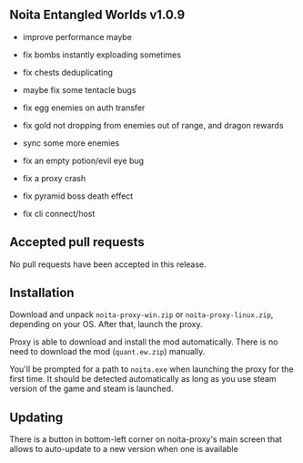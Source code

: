 ## Noita Entangled Worlds v1.0.9

- improve performance maybe

- fix bombs instantly exploading sometimes

- fix chests deduplicating

- maybe fix some tentacle bugs

- fix egg enemies on auth transfer

- fix gold not dropping from enemies out of range, and dragon rewards

- sync some more enemies

- fix an empty potion/evil eye bug

- fix a proxy crash

- fix pyramid boss death effect

- fix cli connect/host

## Accepted pull requests


No pull requests have been accepted in this release.

## Installation


Download and unpack `noita-proxy-win.zip` or `noita-proxy-linux.zip`, depending on your OS. After that, launch the proxy.


Proxy is able to download and install the mod automatically. There is no need to download the mod (`quant.ew.zip`) manually.


You'll be prompted for a path to `noita.exe` when launching the proxy for the first time.
It should be detected automatically as long as you use steam version of the game and steam is launched.
        

## Updating


There is a button in bottom-left corner on noita-proxy's main screen that allows to auto-update to a new version when one is available

